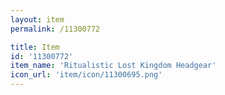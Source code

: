 ```yaml
---
layout: item
permalink: /11300772

title: Item
id: '11300772'
item_name: 'Ritualistic Lost Kingdom Headgear'
icon_url: 'item/icon/11300695.png'
---
```

